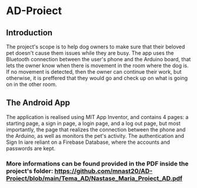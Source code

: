 # AD-Proiect

## Introduction
The project's scope is to help dog owners to make sure that their beloved pet doesn't cause them issues while they are busy. The app uses the Bluetooth connection between the user's phone and the Arduino board, that lets the owner know when there is movement in the room where the dog is. If no movement is detected, then the owner can continue their work, but otherwise, it is preffered that they would go and check up on what is going on in the other room.  

## The Android App
The application is realised using MIT App Inventor, and contains 4 pages: a starting page, a sign in page, a login page, and a log out page, but most importantly, the page that realizes the connection between the phone and the Arduino, as well as monitors the pet's activity. The authentication and Sign In iare reliant on a Firebase Database, where the accounts and passwords are kept.  

### More informations can be found provided in the PDF inside the project's folder: https://github.com/mnast20/AD-Proiect/blob/main/Tema_AD/Nastase_Maria_Proiect_AD.pdf  
